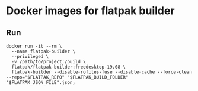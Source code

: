 # Docker images for flatpak builder

## Run

    docker run -it --rm \
      --name flatpak-builder \
      --privileged \
      -v /path/to/project:/build \
      flatpak/flatpak-builder:freedesktop-19.08 \
      flatpak-builder --disable-rofiles-fuse --disable-cache --force-clean --repo="$FLATPAK_REPO" "$FLATPAK_BUILD_FOLDER" "$FLATPAK_JSON_FILE".json;
